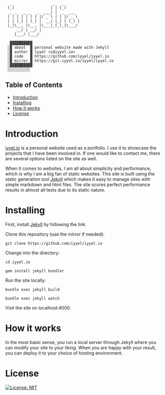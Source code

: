 ```
  _                  _   _       
 (_)                | | (_)      
  _ _   _ _   _  ___| |  _  ___  
 | | | | | | | |/ _ \ | | |/ _ \ 
 | | |_| | |_| |  __/ |_| | (_) |
 |_|\__, |\__, |\___|_(_)_|\___/ 
     __/ | __/ |                 
    |___/ |___/                  
    
  ▓▓▓▓▓▓▓▓▓▓
 ░▓ about  ▓ personal website made with Jekyll
 ░▓ author ▓ iyyel <i@iyyel.io>
 ░▓ code   ▓ https://github.com/iyyel/iyyel.io
 ░▓ mirror ▓ https://git.iyyel.io/iyyel/iyyel.io
 ░▓▓▓▓▓▓▓▓▓▓
 ░░░░░░░░░░
```

## Table of Contents
 - [Introduction](#Introduction)
 - [Installing](#Installing)
 - [How it works](#How-it-works)
 - [License](#License)


# Introduction
[iyyel.io](https://iyyel.io) is a personal website used as a portfolio. I use it 
to showcase the projects that I have been involved in. 
If one would like to contact me, there are several options listed on the site as well.

When it comes to websites, I am all about simplicity and performance,
which is why I am a big fan of static websites. This site is built using the static generation tool
[Jekyll](https://jekyllrb.com/) which makes it easy to manage sites  with simple markdown and html files.
The site scores perfect performance results in almost all tests due to its static nature.


# Installing
First, install [Jekyll](https://jekyllrb.com/) by following the link.

Clone this repository (use the mirror if needed):

`git clone https://github.com/iyyel/iyyel.io`

Change into the directory:

`cd iyyel.io`

`gem install jekyll bundler`

Run the site locally:

`bundle exec jekyll build`

`bundle exec jekyll watch`

Visit the site on localhost:4000.


# How it works
In the most basic sense, you run a local server through Jekyll where you can modify your site to your liking.
When you are happy with your result, you can deploy it to your choice of hosting environment.


# License
[![License: MIT](https://img.shields.io/badge/License-MIT-yellow.svg)](LICENSE.md)
